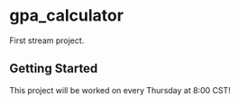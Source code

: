 # gpa_calculator

First stream project.

## Getting Started

This project will be worked on every Thursday at 8:00 CST!
